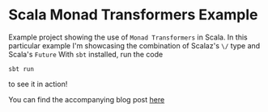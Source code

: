 # Scala Monad Transformers Example

Example project showing the use of `Monad Transformers` in Scala. In this particular example
I'm showcasing the combination of Scalaz's `\/` type and Scala's `Future`
With `sbt` installed, run the code

```sbt run```

to see it in action!

You can find the accompanying blog post [here][1]

[1]: https://jtcwang.me/scala-monad-transformers-by-example
